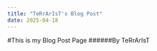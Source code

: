 ```yaml
---
title: "TeRrArIsT's Blog Post"
date: 2025-04-18
---
```


#This is my Blog Post Page
######By TeRrArIsT
